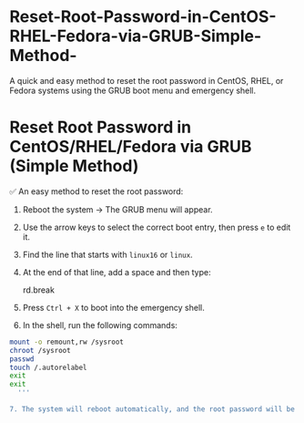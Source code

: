 # Reset-Root-Password-in-CentOS-RHEL-Fedora-via-GRUB-Simple-Method-

A quick and easy method to reset the root password in CentOS, RHEL, or Fedora systems using the GRUB boot menu and emergency shell.

# Reset Root Password in CentOS/RHEL/Fedora via GRUB (Simple Method)

✅ An easy method to reset the root password:

1. Reboot the system → The GRUB menu will appear.

2. Use the arrow keys to select the correct boot entry, then press `e` to edit it.

3. Find the line that starts with `linux16` or `linux`.

4. At the end of that line, add a space and then type:

   rd.break

5. Press `Ctrl + X` to boot into the emergency shell.
6. In the shell, run the following commands:
```bash
mount -o remount,rw /sysroot
chroot /sysroot
passwd
touch /.autorelabel
exit
exit
  '''

7. The system will reboot automatically, and the root password will be updated.


   
